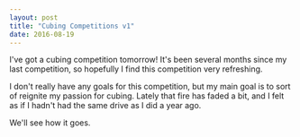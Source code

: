 ```yaml
---
layout: post
title: "Cubing Competitions v1"
date: 2016-08-19
---
```


I've got a cubing competition tomorrow! It's been several months since my last competition, so hopefully I find this competition very refreshing. 

I don't really have any goals for this competition, but my main goal is to sort of reignite my passion for cubing. Lately that fire has faded a bit, and I felt as if I hadn't had the same drive as I did a year ago. 

We'll see how it goes.